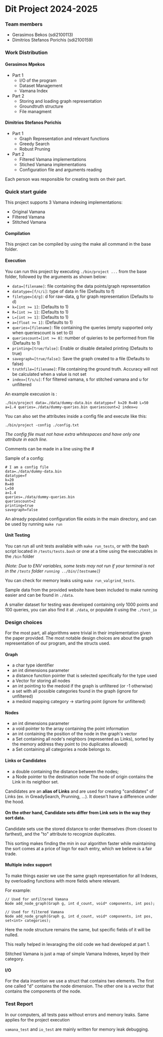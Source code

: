 # Dit Project 2024-2025
### Team members
- Gerasimos Bekos (sdi2100113)
- Dimitrios Stefanos Porichis (sdi2100159)

### Work Distribution

#### Gerasimos Mpekos
- Part 1
	- I/O of the program
	- Dataset Management
	- Vamana Index
- Part 2
	- Storing and loading graph representation
	- Groundtruth structure
	- File managment
#### Dimitrios Stefanos Porichis 
- Part 1
	- Graph Representation and relevant functions
	- Greedy Search
	- Robust Pruning
- Part 2
	- Filtered Vamana implementations
	- Stiched Vamana implementations
	- Configuration file and arguments reading

Each person was responsible for creating tests on their part.

### Quick start guide

This project supports 3 Vamana indexing implementations:
- Original Vamana
- Filtered Vamana
- Stitched Vamana


#### Compilation

This project can be compiled by using the make all command in the base folder. 

#### Execution

You can run this project by executing `./bin/project ...` from the base folder, followed by the arguments as shown below:
- `data=[filename]`: file containing the data points/graph representation
- `datatype=[f/c/i]`: type of data in file (Defaults to f)
- `filetype=[d/g]`: d for raw-data, g for graph representation (Defaults to d)
- `k=[int >= 1]`: (Defaults to 1)
- `R=[int >= 1]`: (Defaults to 1)
- `L=[int >= 1]`: (Defaults to 1)
- `a=[float >= 1]`: (Defaults to 1)
- `queries=[filename]`: file containing the queries (empty supported only when queriescount is set to 0)
- `queriescount=[int >= 0]`: number of quieries to be performed from file (Defaults to 1)
- `printing=[true/false]`: Enable or disable detailed printing (Defaults to true)
- `savegraph=[true/false]`: Save the graph created to a file (Defaults to false)
- `truthfile=[filename]`: File containing the ground truth. Accuracy will not be calculated when a value is not set
- `index=[f/s/u]`: f for filtered vamana, s for stitched vamana and u for unfiltered

An example execusion is : 

`./bin/project data=./data/dummy-data.bin
datatype=f k=20 R=40 L=50 a=1.4
queries=./data/dummy-queries.bin
queriescount=2 index=u`

You can also set the attributes inside a config file and execute like this:

`./bin/project -config ./config.txt`

*The config file must not have extra whitespaces and have only one attribute in each line.*

Comments can be made in a line using the #

Sample of a config:

```
# I am a config file
data=./data/dummy-data.bin
datatype=f
k=20
R=40
L=50
a=1.4
queries=./data/dummy-queries.bin
queriescount=2
printing=true
savegraph=false
```

An already populated configuration file exists in the main directory, and can be used by running `make run`

#### Unit Testing

You can run all unit tests available with `make run_tests`, or with the bash script located in `/tests/tests.bash` or one at a time using the executables in the `/bin` folder 

*(Note: Due to ENV variables, some tests may not run if your terminal is not in the `/tests` folder `running ../bin/[testname]`)*

You can check for memory leaks using `make run_valgrind_tests`.

Sample data from the provided website have been included to make running easier and can be found in `./data`.

A smaller dataset for testing was developed containing only 1000 points and 100 queries, you can also find it at `./data`, or populate it using the `./test_io`

### Design choices

For the most part, all algorithms were trivial in their implementation given the paper provided. The most notable design choices are about the graph representation of our program, and the structs used.

#### Graph
- a char type identifier
- an int dimensions parameter
- a distance function pointer that is selected specifically for the type used
- a Vector for storing all nodes
- an int pointing to the medoid if the graph is unfiltered (or -1 otherwise)
- a set with all possible categories found in the graph (ignore for unfiltered)
- a medoid mapping category -> starting point (ignore for unfiltered)

#### Nodes
- an int dimensions parameter
- a void pointer to the array containing the point information
- an int containing the position of the node in the graph's vector
- a Set containing all node's neighbors (represented as Links), sorted by the memory address they point to (no duplicates allowed)
- a Set containing all categories a node belongs to.


#### Links or Candidates 
- a double containing the distance between the nodes;
- a Node pointer to the destination node
	The node of origin contains the Link in its neighbor set.

Candidates are an **alias of Links** and are used for creating "candidates" of Links (ex. in GreadySearch, Prunning, ...). It doesn't have a difference under the hood.

#### On the other hand, Candidate sets differ from Link sets in the way they sort data. 

Candidate sets use the stored distance to order themselves (from closest to farthest), and the "to" attribute to recognize duplicates. 

This sorting makes finding the min in our algorithm faster while maintaining the sort comes at a price of logn for each entry, which we believe is a fair trade.

#### Multiple index support

To make things easier we use the same graph representation for all Indexes, by overloading functions with more fields where relevant.

For example:

````
// Used for unfiltered Vamana
Node add_node_graph(Graph g, int d_count, void* components, int pos);

// Used for filtered Vamana
Node add_node_graph(Graph g, int d_count, void* components, int pos, set<int> categories);
````

Here the node structure remains the same, but specific fields of it will be nulled.

This really helped in levaraging the old code we had developed at part 1.

Stitched Vamana is just a map of simple Vamana Indexes, keyed by their category.


#### I/O
For the data insertion we use a struct that contains two elements. The first one called "d" contains the node dimension. The other one is a vector that contains the components of the node. 

### Test Report

In our computers, all tests pass without errors and memory leaks. Same applies for the project execution

`vamana_test` and `io_test` are mainly written for memory leak debugging.
